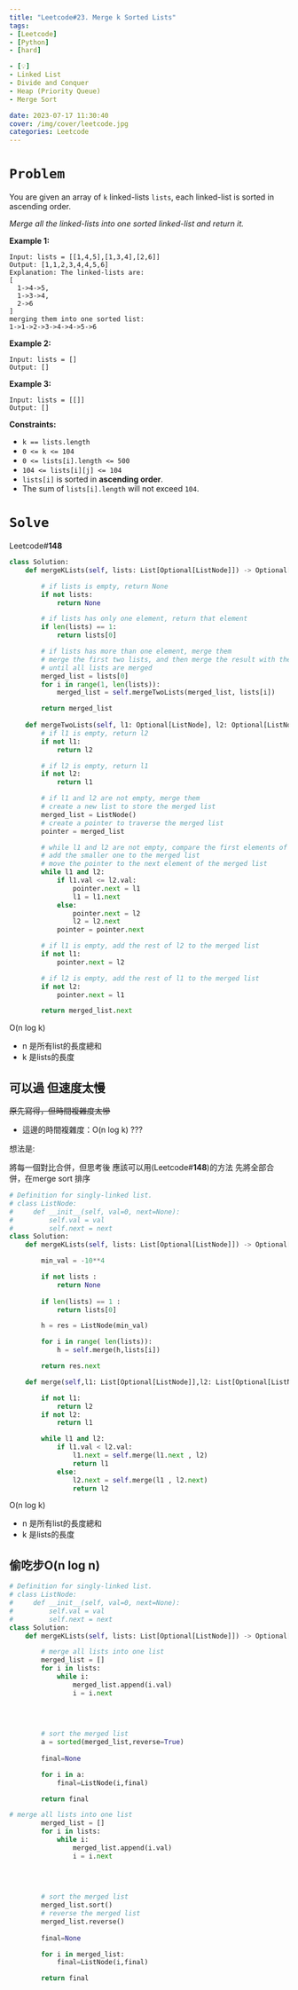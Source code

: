```yaml
---
title: "Leetcode#23. Merge k Sorted Lists"
tags:
- [Leetcode]
- [Python]
- [hard]

- [💡]
- Linked List
- Divide and Conquer
- Heap (Priority Queue)
- Merge Sort

date: 2023-07-17 11:30:40
cover: /img/cover/leetcode.jpg
categories: Leetcode
---
```


# `Problem`

You are given an array of `k` linked-lists `lists`, each linked-list is sorted in ascending order.

*Merge all the linked-lists into one sorted linked-list and return it.*

**Example 1:**

```
Input: lists = [[1,4,5],[1,3,4],[2,6]]
Output: [1,1,2,3,4,4,5,6]
Explanation: The linked-lists are:
[
  1->4->5,
  1->3->4,
  2->6
]
merging them into one sorted list:
1->1->2->3->4->4->5->6

```

**Example 2:**

```
Input: lists = []
Output: []

```

**Example 3:**

```
Input: lists = [[]]
Output: []

```

**Constraints:**

- `k == lists.length`
- `0 <= k <= 104`
- `0 <= lists[i].length <= 500`
- `104 <= lists[i][j] <= 104`
- `lists[i]` is sorted in **ascending order**.
- The sum of `lists[i].length` will not exceed `104`.

# `Solve`

Leetcode#**148**

```python
class Solution:
    def mergeKLists(self, lists: List[Optional[ListNode]]) -> Optional[ListNode]:

        # if lists is empty, return None
        if not lists:
            return None

        # if lists has only one element, return that element
        if len(lists) == 1:
            return lists[0]

        # if lists has more than one element, merge them
        # merge the first two lists, and then merge the result with the third list, and so on
        # until all lists are merged
        merged_list = lists[0]
        for i in range(1, len(lists)):
            merged_list = self.mergeTwoLists(merged_list, lists[i])

        return merged_list
    
    def mergeTwoLists(self, l1: Optional[ListNode], l2: Optional[ListNode]) -> Optional[ListNode]:
        # if l1 is empty, return l2
        if not l1:
            return l2

        # if l2 is empty, return l1
        if not l2:
            return l1

        # if l1 and l2 are not empty, merge them
        # create a new list to store the merged list
        merged_list = ListNode()
        # create a pointer to traverse the merged list
        pointer = merged_list

        # while l1 and l2 are not empty, compare the first elements of l1 and l2
        # add the smaller one to the merged list
        # move the pointer to the next element of the merged list
        while l1 and l2:
            if l1.val <= l2.val:
                pointer.next = l1
                l1 = l1.next
            else:
                pointer.next = l2
                l2 = l2.next
            pointer = pointer.next

        # if l1 is empty, add the rest of l2 to the merged list
        if not l1:
            pointer.next = l2

        # if l2 is empty, add the rest of l1 to the merged list
        if not l2:
            pointer.next = l1

        return merged_list.next
```

O(n log k) 

- n 是所有list的長度總和
- k 是lists的長度

## 可以過 但速度太慢

~~原先寫得，但時間複雜度太慘~~

- 這邊的時間複雜度：O(n log k) ???

想法是:

將每一個對比合併，但思考後 應該可以用(Leetcode#**148**)的方法
先將全部合併，在merge sort 排序

```python
# Definition for singly-linked list.
# class ListNode:
#     def __init__(self, val=0, next=None):
#         self.val = val
#         self.next = next
class Solution:
    def mergeKLists(self, lists: List[Optional[ListNode]]) -> Optional[ListNode]:

        min_val = -10**4

        if not lists :
            return None
        
        if len(lists) == 1 :
            return lists[0]

        h = res = ListNode(min_val)

        for i in range( len(lists)):
            h = self.merge(h,lists[i])

        return res.next

    def merge(self,l1: List[Optional[ListNode]],l2: List[Optional[ListNode]]):

        if not l1:
            return l2
        if not l2:
            return l1

        while l1 and l2:
            if l1.val < l2.val:
                l1.next = self.merge(l1.next , l2)
                return l1
            else:
                l2.next = self.merge(l1 , l2.next)
                return l2
```

O(n log k)

- n 是所有list的長度總和
- k 是lists的長度

## 偷吃步O(n log n)

```python
# Definition for singly-linked list.
# class ListNode:
#     def __init__(self, val=0, next=None):
#         self.val = val
#         self.next = next
class Solution:
    def mergeKLists(self, lists: List[Optional[ListNode]]) -> Optional[ListNode]:

        # merge all lists into one list
        merged_list = []
        for i in lists:
            while i:
                merged_list.append(i.val)
                i = i.next

           
                
                
        # sort the merged list
        a = sorted(merged_list,reverse=True)
        
        final=None

        for i in a:
            final=ListNode(i,final)

        return final
```

```python
# merge all lists into one list
        merged_list = []
        for i in lists:
            while i:
                merged_list.append(i.val)
                i = i.next

           
                
                
        # sort the merged list
        merged_list.sort()
        # reverse the merged list
        merged_list.reverse()
        
        final=None

        for i in merged_list:
            final=ListNode(i,final)

        return final
```